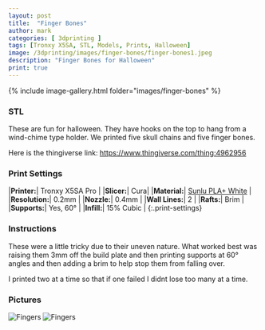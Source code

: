 ```yaml
---
layout: post
title:  "Finger Bones"
author: mark
categories: [ 3dprinting ]
tags: [Tronxy X5SA, STL, Models, Prints, Halloween]
image: /3dprinting/images/finger-bones/finger-bones1.jpeg
description: "Finger Bones for Halloween"
print: true
---
```


{% include image-gallery.html folder="images/finger-bones" %}

### STL

These are fun for halloween. They have hooks on the top to hang from a wind-chime type holder. We printed five skull chains and five finger bones. 

Here is the thingiverse link: <https://www.thingiverse.com/thing:4962956>

### Print Settings

|**Printer:**| Tronxy X5SA Pro |
|**Slicer:**| Cura|
|**Material:**| [Sunlu PLA+ White](https://amzn.to/3aRMMQE) |
|**Resolution:**| 0.2mm |
|**Nozzle:**| 0.4mm |
|**Wall Lines:**| 2 |
|**Rafts:**| Brim |
|**Supports:**| Yes, 60° |
|**Infill:**| 15% Cubic |
{:.print-settings}

### Instructions

These were a little tricky due to their uneven nature.  What worked best was raising them 3mm off the build plate and then printing supports at 60° angles and then adding a brim to help stop them from falling over.

I printed two at a time so that if one failed I didnt lose too many at a time. 

### Pictures

![Fingers](images/finger-bones/finger-bones1.jpeg)
![Fingers](images/finger-bones/finger-bones2.jpeg)
